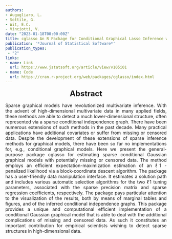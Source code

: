 ```yaml
---
authors:
- Augugliaro, L.
- Sottile, G.
- Wit, E.C.
- Vinciotti, V.
date: "2023-01-18T00:00:00Z"
title: cglasso An R Package for Conditional Graphical Lasso Inference with Censored and Missing Values
publication: '*Journal of Statistical Software*'  
publication_types:
 - "2"
links:
- name: Link
  url: https://www.jstatsoft.org/article/view/v105i01
- name: Code
  url: https://cran.r-project.org/web/packages/cglasso/index.html
---
```


<font size="5"> <center><b> Abstract </b> </center></font>

<p style="text-align: justify;">Sparse graphical models have revolutionized multivariate inference. With the advent of high-dimensional multivariate data in many applied fields, these methods are able to detect a much lower-dimensional structure, often represented via a sparse conditional independence graph. There have been numerous extensions of such methods in the past decade. Many practical applications have additional covariates or suffer from missing or censored data. Despite the development of these extensions of sparse inference methods for graphical models, there have been so far no implementations for, e.g., conditional graphical models. Here we present the general-purpose package cglasso for estimating sparse conditional Gaussian graphical models with potentially missing or censored data. The method employs an efficient expectation-maximization estimation of an ℓ1 -penalized likelihood via a block-coordinate descent algorithm. The package has a user-friendly data manipulation interface. It estimates a solution path and includes various automatic selection algorithms for the two ℓ1 tuning parameters, associated with the sparse precision matrix and sparse regression coefficients, respectively. The package pays particular attention to the visualization of the results, both by means of marginal tables and figures, and of the inferred conditional independence graphs. This package provides a unique and computational efficient implementation of a conditional Gaussian graphical model that is able to deal with the additional complications of missing and censored data. As such it constitutes an important contribution for empirical scientists wishing to detect sparse structures in high-dimensional data.
</p>
